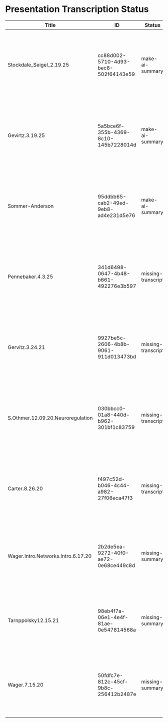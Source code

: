 # Presentation Transcription Status

| Title | ID | Status | Assets | Next Steps |
|-------|----|---------|---------|--------------------|
| Stockdale_Seigel_2.19.25 | cc88d002-5710-4d93-bec8-502f64143e59 | make-ai-summary | transcript | 1. Generate AI summary from existing transcript<br>2. Run "generate-summary" command to process transcript |
| Gevirtz.3.19.25 | 5a5bce6f-355b-4369-8c10-145b7228014d | make-ai-summary | transcript | 1. Generate AI summary from existing transcript<br>2. Run "generate-summary" command to process transcript |
| Sommer-Anderson | 95ddbb65-cab2-49ed-9eb8-ad4e231d5e76 | make-ai-summary | transcript | 1. Generate AI summary from existing transcript<br>2. Run "generate-summary" command to process transcript |
| Pennebaker.4.3.25 | 341d6498-0647-4b48-b661-492276e3b597 | missing-transcript | None | 1. Create transcript from audio or video file<br>2. Run transcription process using media-processing pipeline |
| Gervitz.3.24.21 | 9927be5c-2606-4b8b-9061-911d013473bd | missing-transcript | None | 1. Create transcript from audio or video file<br>2. Run transcription process using media-processing pipeline |
| S.Othmer.12.09.20.Neuroregulation | 030bbcc0-01a8-440d-b962-301bf1c83759 | missing-transcript | None | 1. Create transcript from audio or video file<br>2. Run transcription process using media-processing pipeline |
| Carter.8.26.20 | f497c52d-b046-4c44-a982-27f06eca47f3 | missing-transcript | None | 1. Create transcript from audio or video file<br>2. Run transcription process using media-processing pipeline |
| Wager.Intro.Networks.Intro.6.17.20 | 2b2de5ea-9272-40f0-ae72-0e68ce449c8d | missing-summary | transcript | 1. Generate AI summary from transcript<br>2. Run "generate-summary" command to process transcript |
| Tarnppolsky12.15.21 | 98eb4f7a-06e1-4e4f-81ae-0e547814568a | missing-summary | transcript | 1. Generate AI summary from transcript<br>2. Run "generate-summary" command to process transcript |
| Wager.7.15.20 | 50fdfc7e-812c-45cf-9b8c-256412b2487e | missing-summary | transcript | 1. Generate AI summary from transcript<br>2. Run "generate-summary" command to process transcript |
